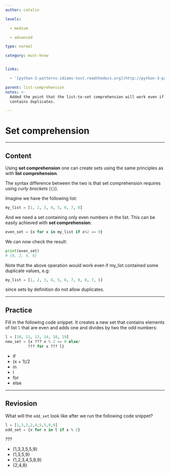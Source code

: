 ```yaml
---
author: catalin

levels:

  - medium

  - advanced

type: normal

category: must-know


links:

  - '[python-3-patterns-idioms-test.readthedocs.org](http://python-3-patterns-idioms-test.readthedocs.org/en/latest/Comprehensions.html#set-comprehensions){website}'

parent: list-comprehension
notes: >-
  Added the point that the list-to-set comprehension will work even if the list
  contains duplicates.

---
```


# Set comprehension

---

## Content

Using **set comprehension** one can create sets using the same principles as with **list comprehension**.

The syntax difference between the two is that set comprehension requires using _curly brackets_ (`{}`).

Imagine we have the following list:

```python
my_list = [1, 2, 3, 4, 5, 6, 7, 8]
```

And we need a set containing only even numbers in the list. This can be easily achieved with **set comprehension**:

```python
even_set = {x for x in my_list if x%2 == 0}
```

We can now check the result:

```python
print(even_set)
# {8, 2, 4, 6}
```

Note that the above operation would work even if my_list contained some duplicate values, e.g:

```python
my_list = [1, 2, 3, 4, 5, 6, 7, 8, 8, 7, 6]
```

since sets by definition do not allow duplicates.

---

## Practice

Fill in the following code snippet. It creates a new set that contains elements of list `l` that are even and adds one and divides by two the odd numbers:

```python
l = [10, 11, 13, 14, 18, 19]
new_set = {x ??? x % 2 == 0 else/
          ??? for x ??? l}
```

- if
- (x + 1)/2
- in
- l
- for
- else

---

## Reviosion

What will the `odd_set` look like after we run the following code snippet?

```python
l = [1,3,3,2,4,5,5,8,9]
odd_set = {x for x in l if x % 2}
```

???

- {1,3,3,5,5,9}
- {1,3,5,9}
- {1,2,3,4,5,8,9}
- {2,4,8}
